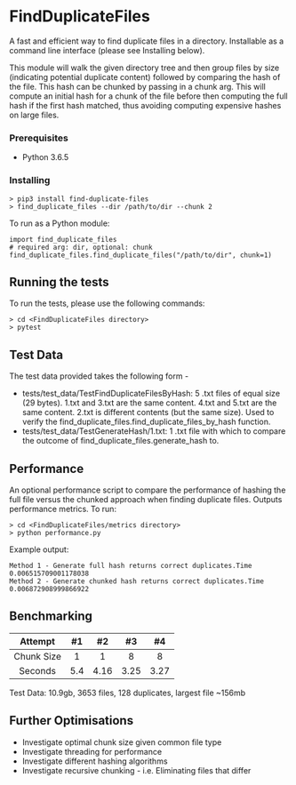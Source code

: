 # FindDuplicateFiles

A fast and efficient way to find duplicate files in a directory. Installable as a command line interface 
(please see Installing below).

This module will walk the given directory tree and then group files by size 
(indicating potential duplicate content) followed by comparing the hash of the file.
This hash can be chunked by passing in a chunk arg. This will compute an initial hash for a chunk of the file 
before then computing the full hash if the first hash matched, thus avoiding computing
expensive hashes on large files.

### Prerequisites

* Python 3.6.5

### Installing

```
> pip3 install find-duplicate-files
> find_duplicate_files --dir /path/to/dir --chunk 2
```
To run as a Python module:
```
import find_duplicate_files
# required arg: dir, optional: chunk
find_duplicate_files.find_duplicate_files("/path/to/dir", chunk=1)
```

## Running the tests

To run the tests, please use the following commands:

```
> cd <FindDuplicateFiles directory>
> pytest
```

## Test Data

The test data provided takes the following form - 
* tests/test_data/TestFindDuplicateFilesByHash: 5 .txt files of equal size (29 bytes). 1.txt and 3.txt are the same content. 4.txt and 5.txt are the same content. 2.txt is different contents (but the same size). Used to verify the find_duplicate_files.find_duplicate_files_by_hash function.
* tests/test_data/TestGenerateHash/1.txt: 1 .txt file with which to compare the outcome of find_duplicate_files.generate_hash to.

## Performance

An optional performance script to compare the performance of hashing the full file versus the chunked approach when finding duplicate files. Outputs performance metrics.
To run:
```
> cd <FindDuplicateFiles/metrics directory>
> python performance.py
```
Example output:
```
Method 1 - Generate full hash returns correct duplicates.Time 0.006515709001178038
Method 2 - Generate chunked hash returns correct duplicates.Time 0.006872908999866922
```

## Benchmarking
| Attempt | #1 | #2 | #3 | #4 |
| :---: | :---: | :---: | :---:| :---: |
| Chunk Size | 1 | 1 | 8 | 8 |
| Seconds | 5.4 | 4.16 | 3.25 | 3.27 |

Test Data: 10.9gb, 3653 files, 128 duplicates, largest file ~156mb

## Further Optimisations
* Investigate optimal chunk size given common file type
* Investigate threading for performance
* Investigate different hashing algorithms
* Investigate recursive chunking - i.e. Eliminating files that differ